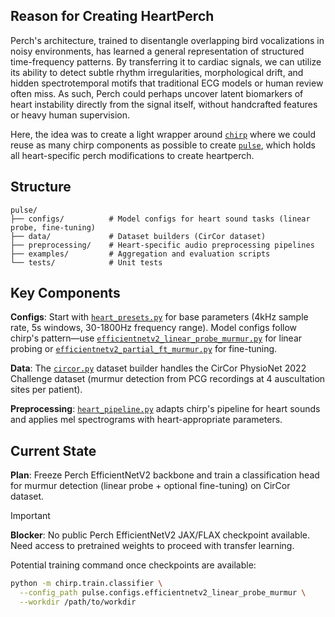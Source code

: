 ## Reason for Creating HeartPerch

Perch's architecture, trained to disentangle overlapping bird vocalizations in noisy environments, has learned a general representation of structured time-frequency patterns. By transferring it to cardiac signals, we can utilize its ability to detect subtle rhythm irregularities, morphological drift, and hidden spectrotemporal motifs that traditional ECG models or human review often miss. As such, Perch could perhaps uncover latent biomarkers of heart instability directly from the signal itself, without handcrafted features or heavy human supervision.

Here, the idea was to create a light wrapper around [`chirp`](../chirp) where we could reuse as many chirp components as possible to create [`pulse`](.), which holds all heart-specific perch modifications to create heartperch.

## Structure

```
pulse/
├── configs/          # Model configs for heart sound tasks (linear probe, fine-tuning)
├── data/             # Dataset builders (CirCor dataset)
├── preprocessing/    # Heart-specific audio preprocessing pipelines
├── examples/         # Aggregation and evaluation scripts
└── tests/            # Unit tests
```

## Key Components

**Configs**: Start with [`heart_presets.py`](configs/heart_presets.py) for base parameters (4kHz sample rate, 5s windows, 30-1800Hz frequency range). Model configs follow chirp's pattern—use [`efficientnetv2_linear_probe_murmur.py`](configs/efficientnetv2_linear_probe_murmur.py) for linear probing or [`efficientnetv2_partial_ft_murmur.py`](configs/efficientnetv2_partial_ft_murmur.py) for fine-tuning.

**Data**: The [`circor.py`](data/circor.py) dataset builder handles the CirCor PhysioNet 2022 Challenge dataset (murmur detection from PCG recordings at 4 auscultation sites per patient).

**Preprocessing**: [`heart_pipeline.py`](preprocessing/heart_pipeline.py) adapts chirp's pipeline for heart sounds and applies mel spectrograms with heart-appropriate parameters.

## Current State

**Plan**: Freeze Perch EfficientNetV2 backbone and train a classification head for murmur detection (linear probe + optional fine-tuning) on CirCor dataset.

> [!IMPORTANT]
**Blocker**: No public Perch EfficientNetV2 JAX/FLAX checkpoint available. Need access to pretrained weights to proceed with transfer learning.

Potential training command once checkpoints are available:

```bash
python -m chirp.train.classifier \
  --config_path pulse.configs.efficientnetv2_linear_probe_murmur \
  --workdir /path/to/workdir
```
